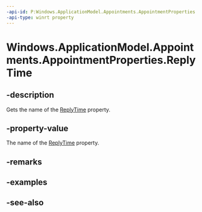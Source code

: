 ----api-id: P:Windows.ApplicationModel.Appointments.AppointmentProperties.ReplyTime
-api-type: winrt property
---<!-- Property syntaxpublic string ReplyTime { get; }--># Windows.ApplicationModel.Appointments.AppointmentProperties.ReplyTime## -descriptionGets the name of the [ReplyTime](appointment_replytime.md) property.## -property-valueThe name of the [ReplyTime](appointment_replytime.md) property.## -remarks## -examples## -see-also